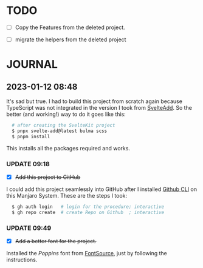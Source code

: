 # TODO

- [ ] Copy the Features from the deleted project.
- [ ] migrate the helpers from the deleted project


# JOURNAL

## 2023-01-12 08:48

It's sad but true. I had to build this project from scratch again because
TypeScript was not integrated in the version I took from 
[SvelteAdd](https://github.com/svelte-add/). So the better (and
working!) way to do it goes like this:

```sh
  # after creating the SvelteKit project
  $ pnpx svelte-add@latest bulma scss
  $ pnpm install
```

This installs all the packages required and works.

### UPDATE 09:18

- [x] ~~Add this project to GitHub~~

I could add this project seamlessly into GitHub after I
installed
[Github CLI](https://software.manjaro.org/package/github-cli) on this
Manjaro System. These are the steps I took:

```sh
  $ gh auth login   # login for the procedure; interactive
  $ gh repo create  # create Repo on Github  ; interactive
```

### UPDATE 09:49

- [x] ~~Add a better font for the project.~~

Installed the _Poppins_ font from
[FontSource](https://fontsource.org/fonts/poppins), just by following
the instructions.

